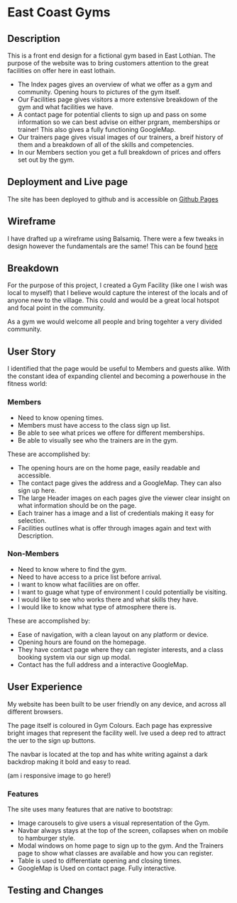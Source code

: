 # East Coast Gyms

## Description

This is a front end design for a fictional gym based in East Lothian. The purpose of the website was to bring customers attention to the great facilities on offer here in east lothain.
- The Index pages gives an overview of what we offer as a gym and community. Opening hours to pictures of the gym itself.
- Our Facilities page gives visitors a more extensive breakdown of the gym and what facilities we have. 
- A contact page for potential clients to sign up and pass on some information so we can best advise on either prgram, memberships or trainer! This also gives a fully functioning GoogleMap.
- Our trainers page gives visual images of our trainers, a breif history of them and a breakdown of all of the skills and competencies.
- In our Members section you get a full breakdown of prices and offers set out by the gym.

>

## Deployment and Live page

The site has been deployed to github and is accessible on [Github Pages](https://github.com/alc232/MS1..2)
>
## Wireframe

I have drafted up a wireframe using Balsamiq. There were a few tweaks in design however the fundamentals are the same!
This can be found [here]('..Wireframe/New-Project-1.pdf')
>

## Breakdown

For the purpose of this project, I created a Gym Facility (like one I wish was local to myself) that I believe would capture the interest of the locals and of anyone new to the village. This could and would be a great local hotspot and focal point in the community.

As a gym we would welcome all people and bring togehter a very divided community.
>
## User Story

I identified that the  page would be useful to Members and guests alike. With the constant idea of expanding clientel and becoming a powerhouse in the fitness world:

### Members

- Need to know opening times.
- Members must have access to the class sign up list.
- Be able to see what prices we offere for different memberships.
- Be able to visually see who the trainers are in the gym.

These are accomplished by: 

- The opening hours are on the home page, easily readable and accessible.
- The contact page gives the address and a GoogleMap. They can also sign up here.
- The large Header images on each pages give the viewer clear insight on what information should be on the page.
- Each trainer has a image and a list of credentials making it easy for selection.
- Facilities outlines what is offer through images again and text with Description.

### Non-Members

- Need to know where to find the gym.
- Need to have access to a price list before arrival.
- I want to know what facilities are on offer.
- I want to guage what type of environment I could potentially be visiting.
- I would like to see who works there and what skills they have. 
- I would like to know what type of atmosphere there is.

These are accomplished by: 

- Ease of navigation, with a clean layout on any platform or device.
- Opening hours are found on the homepage. 
- They have contact page where they can register interests, and a class booking system via our sign up modal.
- Contact has the full address and a interactive GoogleMap.
>

## User Experience

My website has been built to be user friendly on any device, and across all different browsers.

The page itself is coloured in Gym Colours. Each page has expressive bright images that represent the facility well. Ive used a deep red to attract the uer to the sign up buttons. 

The navbar is located at the top and has white writing against a dark backdrop making it bold and easy to read. 

(am i responsive image to go here!)

### Features

The site uses many features that are native to bootstrap:

- Image carousels to give users a visual representation of the Gym.
- Navbar always stays at the top of the screen, collapses when on mobile to hamburger style.
- Modal windows on home page to sign up to the gym. And the Trainers page to show what classes are available and how you can register.
- Table is used to differentiate opening and closing times. 
- GoogleMap is Used on contact page. Fully interactive.

## Testing and Changes

